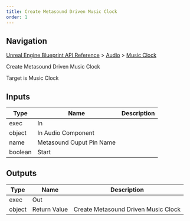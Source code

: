 ```yaml
---
title: Create Metasound Driven Music Clock
order: 1
---
```

## Navigation

[Unreal Engine Blueprint API Reference](https://dev.epicgames.com/documentation/en-us/unreal-engine/BlueprintAPI) > [Audio](https://dev.epicgames.com/documentation/en-us/unreal-engine/BlueprintAPI/Audio) > [Music Clock](https://dev.epicgames.com/documentation/en-us/unreal-engine/BlueprintAPI/Audio/MusicClock)

Create Metasound Driven Music Clock

Target is Music Clock

## Inputs

| Type | Name | Description |
| --- | --- | --- |
| exec | In |  |
| object | In Audio Component |  |
| name | Metasound Ouput Pin Name |  |
| boolean | Start |  |

## Outputs

| Type | Name | Description |
| --- | --- | --- |
| exec | Out |  |
| object | Return Value | Create Metasound Driven Music Clock |
